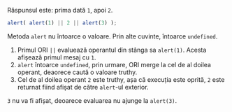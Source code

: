 Răspunsul este: prima dată `1`, apoi `2`.

```js run
alert( alert(1) || 2 || alert(3) );
```

Metoda `alert` nu întoarce o valoare. Prin alte cuvinte, întoarce `undefined`.

1. Primul ORI `||` evaluează operantul din stânga sa `alert(1)`. Acesta afișează primul mesaj cu `1`.
2. `alert` întoarce `undefined`, prin urmare, ORI merge la cel de al doilea operant, deaorece caută o valoare truthy. 
3. Cel de al doilea operant `2` este truthy, așa că execuția este oprită, `2` este returnat fiind afișat de către `alert`-ul  exterior.

`3` nu va fi afișat, deoarece evaluarea nu ajunge la `alert(3)`.
